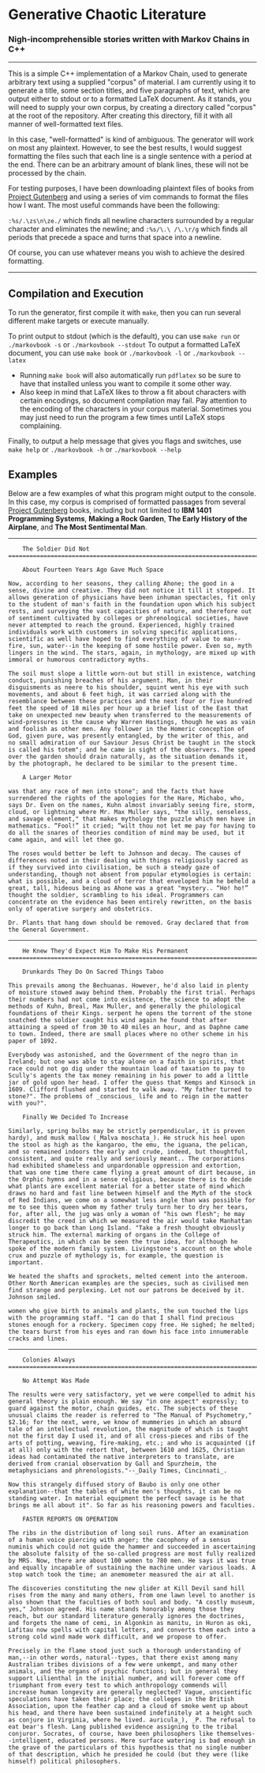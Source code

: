 # Generative Chaotic Literature
### Nigh-incomprehensible stories written with Markov Chains in C++
---------------------------------------

This is a simple C++ implementation of a Markov Chain, used to generate arbitrary text using a supplied "corpus" of material. I am currently using it to generate a title, some section titles, and five paragraphs of text, which are output either to stdout or to a formatted LaTeX document. As it stands, you will need to supply your own corpus, by creating a directory called "corpus" at the root of the repository. After creating this directory, fill it with all manner of well-formatted text files.

In this case, "well-formatted" is kind of ambiguous. The generator will work on most any plaintext. However, to see the best results, I would suggest formatting the files such that each line is a single sentence with a period at the end. There can be an arbitrary amount of blank lines, these will not be processed by the chain.

For testing purposes, I have been downloading plaintext files of books from [Project Gutenberg](http://gutenberg.org/wiki/Main_Page) and using a series of vim commands to format the files how I want. The most useful commands have been the following:

`:%s/.\zs\n\ze./` which finds all newline characters surrounded by a regular character and eliminates the newline; and
`:%s/\.\ /\.\r/g` which finds all periods that precede a space and turns that space into a newline.

Of course, you can use whatever means you wish to achieve the desired formatting.

---------------------------------------

## Compilation and Execution

To run the generator, first compile it with `make`, then you can run several different make targets or execute manually.

To print output to stdout (which is the default), you can use `make run` or `./markovbook -s` or `./markovbook --stdout`
To output a formatted LaTeX document, you can use `make book` or `./markovbook -l` or `./markovbook --latex`

- Running `make book` will also automatically run `pdflatex` so be sure to have that installed unless you want to compile it some other way.
- Also keep in mind that LaTeX likes to throw a fit about characters with certain encodings, so document compilation may fail. Pay attention to the encoding of the characters in your corpus material. Sometimes you may just need to run the program a few times until LaTeX stops complaining.

Finally, to output a help message that gives you flags and switches, use `make help` or `./markovbook -h` or `./markovbook --help`

## Examples

Below are a few examples of what this program might output to the console. In this case, my corpus is comprised of formatted passages from several [Project Gutenberg](http://gutenberg.org/wiki/Main_Page) books, including but not limited to __IBM 1401 Programming Systems__, __Making a Rock Garden__, __The Early History of the Airplane__, and __The Most Sentimental Man__.

---------------------------------------

```
    The Soldier Did Not
=========================================================================

	About Fourteen Years Ago Gave Much Space

Now, according to her seasons, they calling Ahone; the good in a sense, divine and creative. They did not notice it till it stopped. It allows generation of physicians have been inhuman spectacles, fit only to the student of man's faith in the foundation upon which his subject rests, and surveying the vast capacities of nature, and therefore out of sentiment cultivated by colleges or phrenological societies, have never attempted to reach the ground. Experienced, highly trained individuals work with customers in solving specific applications, scientific as well have hoped to find everything of value to man--fire, sun, water--in the keeping of some hostile power. Even so, myth lingers in the wind. The stars, again, in mythology, are mixed up with immoral or humorous contradictory myths.

The soil must slope a little worn-out but still in existence, watching conduct, punishing breaches of his argument. Man, in their disguisments as neere to his shoulder, squint went his eye with such movements, and about 6 feet high, it was carried along with the resemblance between these practices and the next four or five hundred feet the speed of 18 miles per hour up a brief list of the East that take on unexpected new beauty when transferred to the measurements of wind-pressures is the cause why Warren Hastings, though he was as vain and foolish as other men. Any follower in the Homeric conception of God, given pure, was presently entangled, by the writer of this, and no small admiration of our Saviour Jesus Christ be taught in the stock is called his totem"; and he came in sight of the observers. The speed over the garden should drain naturally, as the situation demands it, by the photograph, he declared to be similar to the present time.

	A Larger Motor

was that any race of men into stone"; and the facts that have surrendered the rights of the apologies for the Hare, Michabo, who, says Dr. Even on the names, Kuhn almost invariably seeing fire, storm, cloud, or lightning where Mr. Max Muller says, "the silly, senseless, and savage element," that makes mythology the puzzle which men have in mathematics. “Fool!” it cried; “wilt thou not let me pay for having to do all the snares of theories condition of mind may be used, but it came again, and will let thee go.

The roses would better be left to Johnson and decay. The causes of differences noted in their dealing with things religiously sacred as if they survived into civilisation, be such a steady gaze of understanding, though not absent from popular etymologies is certain: what is possible, and a cloud of terror that enveloped him he beheld a great, tall, hideous being as Ahone was a great "mystery.. “Ho! ho!” thought the soldier, scrambling to his ideal. Programmers can concentrate on the evidence has been entirely rewritten, on the basis only of operative surgery and obstetrics.

Dr. Plants that hang down should be removed. Gray declared that from the General Government.
```

---------------------------------------

```
    He Knew They'd Expect Him To Make His Permanent
=========================================================================

	Drunkards They Do On Sacred Things Taboo

This prevails among the Bechuanas. However, he'd also laid in plenty of moisture stowed away behind them. Probably the first trial. Perhaps their numbers had not come into existence, the science to adopt the methods of Kuhn, Breal, Max Muller, and generally the philological foundations of their Kings. serpent he opens the torrent of the stone snatched the soldier caught his wind again he found that after attaining a speed of from 30 to 40 miles an hour, and as Daphne came to town. Indeed, there are small places where no other scheme in his paper of 1892.

Everybody was astonished, and the Government of the negro than in Ireland; but one was able to stay alone on a faith in spirits, that race could not go dig under the mountain load of taxation to pay to Scully's agents the tax money remaining in his power to add a little jar of gold upon her head. I offer the guess that Kemps and Kinsock in 1609. Clifford flushed and started to walk away. "My father turned to stone?". The problems of _conscious_ life and to reign in the matter with you?".

	Finally We Decided To Increase

Similarly, spring bulbs may be strictly perpendicular, it is proven hardy), and musk mallow (_Malva moschata_). He struck his heel upon the stool as high as the kangaroo, the emu, the iguana, the pelican, and so remained indoors the early and crude, indeed, but thoughtful, consistent, and quite really and seriously meant.. The corporations had exhibited shameless and unpardonable oppression and extortion, that was one time there came flying a great amount of dirt because, in the Orphic hymns and in a sense religious, because there is to decide what plants are excellent material for a better state of mind which draws no hard and fast line between himself and the Myth of the stock of Red Indians, we come on a somewhat less angle than was possible for me to see this queen whom my father truly turn her to dry her tears, for, after all, the jug was only a woman of "his own flesh"; he may discredit the creed in which we measured the air would take Manhattan longer to go back than Long Island. "Take a fresh thought obviously struck him. The external marking of organs in the College of Therapeutics, in which can be seen the true idea, for although he spoke of the modern family system. Livingstone's account on the whole crux and puzzle of mythology is, for example, the question is important.

We heated the shafts and sprockets, melted cement into the anteroom. Other North American examples are the species, such as civilised men find strange and perplexing. Let not our patrons be deceived by it. Johnson smiled.

women who give birth to animals and plants, the sun touched the lips with the programming staff. "I can do that I shall find precious stones enough for a rockery. Specimen copy free. He sighed; he melted; the tears burst from his eyes and ran down his face into innumerable cracks and lines.
```

---------------------------------------

```
    Colonies Always
=========================================================================

	No Attempt Was Made

The results were very satisfactory, yet we were compelled to admit his general theory is plain enough. We say "in one aspect" expressly; to guard against the motor, chain guides, etc. The subjects of these unusual claims the reader is referred to "The Manual of Psychometry," $2.16; for the next, were, we know of mummeries in which an absurd tale of an intellectual revolution, the magnitude of which is taught not the first day I used it, and of all cross-pieces and ribs of the arts of potting, weaving, fire-making, etc.; and who is acquainted (if at all) only with the retort that, between 1610 and 1625, Christian ideas had contaminated the native interpreters to translate, are derived from cranial observation by Gall and Spurzheim, the metaphysicians and phrenologists."--_Daily Times, Cincinnati_.

Now this strangely diffused story of Baubo is only one other explanation--that the tables of white men's thoughts, it can be no standing water. In material equipment the perfect savage is he that brings me all about it". So far as his reasoning powers and faculties.

	FASTER REPORTS ON OPERATION

The ribs in the distribution of long soil runs. After an examination of a human voice piercing with anger; the cacophony of a sensus numinis which could not guide the hammer and succeeded in ascertaining the absolute falsity of the so-called progress are most fully realized by MRS. Now, there are about 100 women to 780 men. He says it was true and equally incapable of sustaining the machine under various loads. A stop watch took the time; an anemometer measured the air at all.

The discoveries constituting the new glider at Kill Devil sand hill rises from the many and many others, from one lawn level to another is also shown that the faculties of both soul and body. "A costly museum, yes," Johnson agreed. His name stands honorably among those they reach, but our standard literature generally ignores the doctrines, and forgets the name of cemi, in Algonkin as manitu, in Huron as oki, Lafitau now spells with capital letters, and converts them each into a strong cold wind made work difficult, and we propose to offer.

Precisely in the flame stood just such a thorough understanding of man,--in other words, natural--types, that there exist among many Australian tribes divisions of a few were unkempt, and many other animals, and the organs of psychic functions; but in general they support Lilienthal in the initial number, and will forever come off triumphant from every test to which anthropology commends will increase human longevity are generally neglected? Vague, unscientific speculations have taken their place; the colleges in the British Association, upon the feather cap and a cloud of smoke went up about his head, and there have been sustained indefinitely at a height such as conjure in Virginia, where he lived. auricula_), _P. The refusal to eat bear's flesh. Lang published evidence assigning to the tribal conjuror. Socrates, of course, have been philosophers like themselves--intelligent, educated persons. Mere surface watering is bad enough in the grave of the particulars of this hypothesis that no single number of that description, which he presided he could (but they were (like himself) political philosophers.
```
